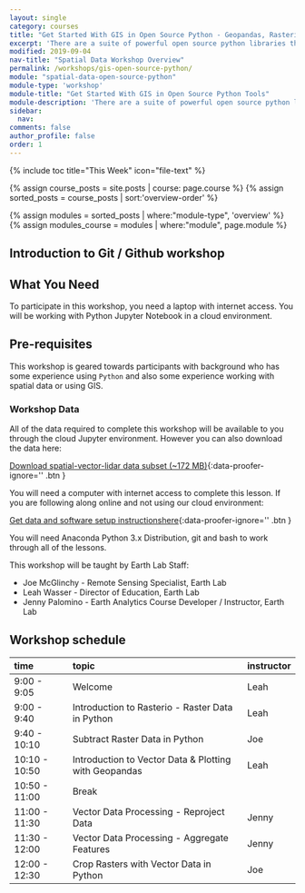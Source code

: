 ```yaml
---
layout: single
category: courses
title: "Get Started With GIS in Open Source Python - Geopandas, Rasterio & Matplotlib"
excerpt: 'There are a suite of powerful open source python libraries that can be used to work with spatial data. Learn how to use geopandas, rasterio and matplotlib to plot and manipulate spatial data in Python.'
modified: 2019-09-04
nav-title: "Spatial Data Workshop Overview"
permalink: /workshops/gis-open-source-python/
module: "spatial-data-open-source-python"
module-type: 'workshop'
module-title: "Get Started With GIS in Open Source Python Tools"
module-description: 'There are a suite of powerful open source python libraries that can be used to work with spatial data. Learn how to use geopandas, rasterio and matplotlib to plot and manipulate spatial data in Python.'
sidebar:
  nav:
comments: false
author_profile: false
order: 1
---
```

{% include toc title="This Week" icon="file-text" %}


{% assign course_posts = site.posts | course: page.course %}
{% assign sorted_posts = course_posts | sort:'overview-order' %}

{% assign modules = sorted_posts | where:"module-type", 'overview' %}
{% assign modules_course = modules | where:"module", page.module %}

<div class="notice--info" markdown="1">

## <i class="fa fa-ship" aria-hidden="true"></i> Introduction to Git / Github workshop

## What You Need

To participate in this workshop, you need a laptop with internet access. You will be 
working with Python Jupyter Notebook in a cloud environment.

## Pre-requisites

This workshop is geared towards participants with background who has some experience using `Python` 
and also some experience working with spatial data or using GIS.  

### Workshop Data

All of the data required to complete this workshop will be available to you through
the cloud Jupyter environment. However you can also download the data here:

[<i class="fa fa-download" aria-hidden="true"></i> Download spatial-vector-lidar data subset (~172 MB)](https://ndownloader.figshare.com/files/12459464){:data-proofer-ignore='' .btn }

You will need a computer with internet access to complete this lesson. If you are following along online and not using our cloud environment:

[<i class="fa fa-download" aria-hidden="true"></i> Get data and software setup instructionshere]({{site.url}}/workshops/gis-open-source-python/){:data-proofer-ignore='' .btn }

You will need Anaconda Python 3.x Distribution, git and bash to work through all of the lessons.

</div>

This workshop will be taught by Earth Lab Staff:

* Joe McGlinchy - Remote Sensing Specialist, Earth Lab
* Leah Wasser - Director of Education, Earth Lab
* Jenny Palomino - Earth Analytics Course Developer / Instructor, Earth Lab


## <i class="fa fa-calendar-check-o" aria-hidden="true"></i> Workshop schedule

| time        | topic                                               | instructor |
|:------------|:----------------------------------------------------|:-----------|
| 9:00 - 9:05 |   Welcome | Leah     | 
| 9:00 - 9:40 |   Introduction to Rasterio - Raster Data in Python |   Leah   | 
| 9:40 - 10:10 | Subtract Raster Data in Python         |  Joe  | 
| 10:10 - 10:50 |  Introduction to Vector Data & Plotting with Geopandas   |     Leah       |
| 10:50 - 11:00 | Break            |        |
| 11:00 - 11:30 | Vector Data Processing - Reproject Data            |  Jenny   |
| 11:30 - 12:00  | Vector Data Processing - Aggregate Features            |  Jenny   |
| 12:00 - 12:30  | Crop Rasters with Vector Data in Python            |  Joe   |

